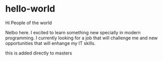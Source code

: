 # hello-world

Hi People of the world 

Nelbo here. I excited to learn something new specially in modern programming.
I currently looking for a job that will challenge me and new opportunities that will enhange my IT skills.

this is added directly to masters

